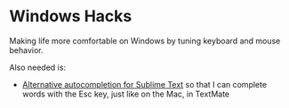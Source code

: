 Windows Hacks
=============

Making life more comfortable on Windows by tuning keyboard and mouse behavior.

Also needed is:
- [Alternative autocompletion for Sublime Text](https://github.com/atombender/sublime_text_alternative_autocompletion) so that I can complete words with the Esc key, just like on the Mac, in TextMate

